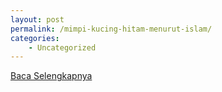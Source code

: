 ```yaml
---
layout: post
permalink: /mimpi-kucing-hitam-menurut-islam/
categories:
    - Uncategorized
---
```


[Baca Selengkapnya](/10)